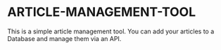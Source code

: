 # ARTICLE-MANAGEMENT-TOOL
This is a simple article management tool. You can add your articles to a Database and manage them via an API.